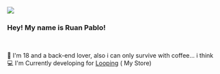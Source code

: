 <p>
    <img src="https://img.shields.io/badge/-Lua-0000FF?style=flat-square&logo=Lua&logoColor=white"/>
</p>



<h3>Hey! My name is Ruan Pablo!</h3><br/>
<p>
  🧔 I'm 18 and a back-end lover, also i can only survive with coffee... i think<br/>
  💻 I'm Currently developing for <a href="https://discord.gg/FkGqjGkSFQ">Looping</a> ( My Store)
</p>
